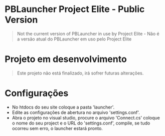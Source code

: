 # PBLauncher Project Elite - Public Version
> Not the current version of PBLauncher in use by Project Elite - Não é a versão atual do PBLauncher em uso pelo Project Elite

# Projeto em desenvolvimento
> Este projeto não está finalizado, irá sofrer futuras alterações.

# Configurações
* No htdocs do seu site coloque a pasta 'launcher'.
* Edite as configurações de abertura no arquivo 'settings.conf'.
* Abra o projeto no visual studio, procure o arquivo 'Connect.cs' coloque o nome do seu project e o URL do 'settings.conf', compile, se tudo ocorreu sem erro, o launcher estará pronto.
